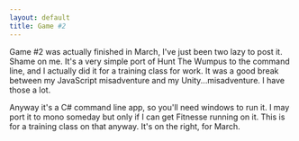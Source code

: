 ```yaml
---
layout: default
title: Game #2
---
```


Game #2 was actually finished in March, I've just been two lazy to post it. Shame on me. It's a very simple port of Hunt The Wumpus to the command line, and I actually did it for a training class for work. It was a good break between my JavaScript misadventure and my Unity...misadventure. I have those a lot.

Anyway it's a C# command line app, so you'll need windows to run it. I may port it to mono someday but only if I can get Fitnesse running on it. This is for a training class on that anyway. It's on the right, for March.
